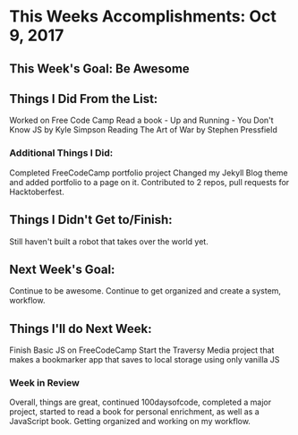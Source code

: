 # This Weeks Accomplishments: Oct 9, 2017

## This Week's Goal: Be Awesome

## Things I Did From the List:
Worked on Free Code Camp
Read a book - Up and Running - You Don't Know JS by Kyle Simpson
Reading The Art of War by Stephen Pressfield

### Additional Things I Did:
Completed FreeCodeCamp portfolio project
Changed my Jekyll Blog theme and added portfolio to a page on it. 
Contributed to 2 repos, pull requests for Hacktoberfest.

## Things I Didn't Get to/Finish:
Still haven't built a robot that takes over the world yet. 

## Next Week's Goal: 
Continue to be awesome. 
Continue to get organized and create a system, workflow. 


## Things I'll do Next Week:
Finish Basic JS on FreeCodeCamp
Start the Traversy Media project that makes a bookmarker app that saves to local storage using only vanilla JS

### Week in Review
Overall, things are great, continued 100daysofcode, completed a major project, started to read a book for personal enrichment, as well as a
JavaScript book. Getting organized and working on my workflow. 
